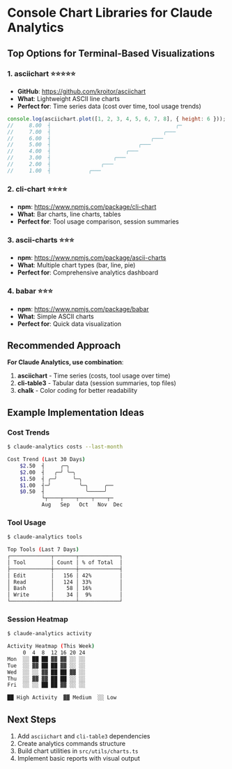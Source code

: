 # Console Chart Libraries for Claude Analytics

## Top Options for Terminal-Based Visualizations

### 1. **asciichart** ⭐⭐⭐⭐⭐

- **GitHub**: https://github.com/kroitor/asciichart
- **What**: Lightweight ASCII line charts
- **Perfect for**: Time series data (cost over time, tool usage
  trends)

```javascript
console.log(asciichart.plot([1, 2, 3, 4, 5, 6, 7, 8], { height: 6 }));
//     8.00  ┤                                        ╭─
//     7.00  ┤                                    ╭───
//     6.00  ┤                                ╭───
//     5.00  ┤                            ╭───
//     4.00  ┤                        ╭───
//     3.00  ┤                    ╭───
//     2.00  ┤                ╭───
//     1.00  ┤            ╭───
```

### 2. **cli-chart** ⭐⭐⭐⭐

- **npm**: https://www.npmjs.com/package/cli-chart
- **What**: Bar charts, line charts, tables
- **Perfect for**: Tool usage comparison, session summaries

### 3. **ascii-charts** ⭐⭐⭐

- **npm**: https://www.npmjs.com/package/ascii-charts
- **What**: Multiple chart types (bar, line, pie)
- **Perfect for**: Comprehensive analytics dashboard

### 4. **babar** ⭐⭐⭐

- **npm**: https://www.npmjs.com/package/babar
- **What**: Simple ASCII charts
- **Perfect for**: Quick data visualization

## Recommended Approach

**For Claude Analytics, use combination**:

1. **asciichart** - Time series (costs, tool usage over time)
2. **cli-table3** - Tabular data (session summaries, top files)
3. **chalk** - Color coding for better readability

## Example Implementation Ideas

### Cost Trends

```bash
$ claude-analytics costs --last-month

Cost Trend (Last 30 Days)
    $2.50  ┤     ╭─╮
    $2.00  ┤   ╭─╯ ╰─╮
    $1.50  ┤ ╭─╯     ╰─╮
    $1.00  ┤─╯         ╰─╮     ╭──
    $0.50  ┤             ╰─────╯
           └┬────┬────┬────┬────┬─
           Aug   Sep   Oct   Nov  Dec
```

### Tool Usage

```bash
$ claude-analytics tools

Top Tools (Last 7 Days)
┌─────────────┬───────┬─────────────┐
│ Tool        │ Count │ % of Total  │
├─────────────┼───────┼─────────────┤
│ Edit        │   156 │ 42%         │
│ Read        │   124 │ 33%         │
│ Bash        │    58 │ 16%         │
│ Write       │    34 │  9%         │
└─────────────┴───────┴─────────────┘
```

### Session Heatmap

```bash
$ claude-analytics activity

Activity Heatmap (This Week)
     0  4  8  12 16 20 24
Mon  ░░ ██ ██ ▓▓ ▓▓ ░░ ░░
Tue  ░░ ▓▓ ██ ██ ▓▓ ░░ ░░
Wed  ░░ ░░ ▓▓ ██ ██ ▓▓ ░░
Thu  ░░ ▓▓ ▓▓ ██ ██ ░░ ░░
Fri  ░░ ░░ ██ ██ ▓▓ ░░ ░░

██ High Activity  ▓▓ Medium  ░░ Low
```

## Next Steps

1. Add `asciichart` and `cli-table3` dependencies
2. Create analytics commands structure
3. Build chart utilities in `src/utils/charts.ts`
4. Implement basic reports with visual output
